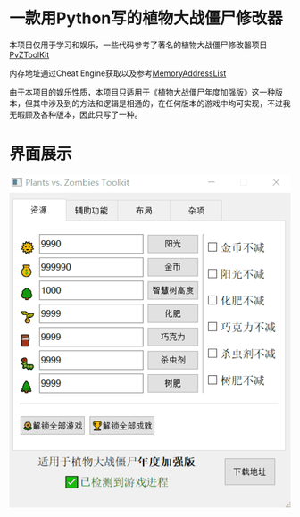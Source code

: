 # 一款用Python写的植物大战僵尸修改器

本项目仅用于学习和娱乐，一些代码参考了著名的植物大战僵尸修改器项目[PvZToolKit](https://github.com/lmintlcx/pvztoolkit)

内存地址通过Cheat Engine获取以及参考[MemoryAddressList](https://github.com/Lazuplis-Mei/pvzclass/blob/master/MemoryAddressList)

由于本项目的娱乐性质，本项目只适用于《植物大战僵尸年度加强版》这一种版本，但其中涉及到的方法和逻辑是相通的，在任何版本的游戏中均可实现，不过我无暇顾及各种版本，因此只写了一种。

# 界面展示

![PvZToolkit](img/pvztoolkit.gif)